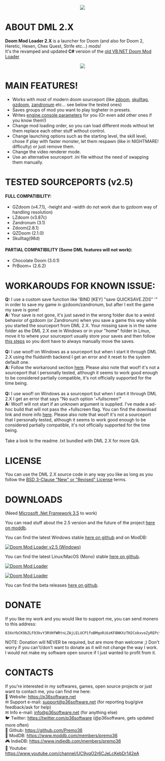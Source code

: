 <p align="center">
<img src="https://media.moddb.com/images/mods/1/44/43024/DML2_logo.1.png"/>
</p>

# ABOUT DML 2.X
<strong> Doom Mod Loader 2.X </strong> is a launcher for Doom (and also for Doom 2, Heretic, Hexen, Chex Quest, Strife etc...) mods!<br>
It's the revamped and updated <strong>C#</strong> version of the <a href="https://github.com/Premo36/DML_LEGACY">old VB.NET Doom Mod Loader</a>
<p align="center">
  <img src="https://user-images.githubusercontent.com/50420475/154163929-637cb73c-1fee-4a6e-ac2d-a273b29f4ffa.gif">
</p>

# MAIN FEATURES!

<ul>
<li>Works with most of modern doom sourceport (like <a href="http://zdoom.org/Download" target="_blank" rel="noopener">zdoom</a>, <a href="http://www.skulltag.com/download/" target="_blank" rel="noopener">skulltag</a>, <a href="http://gzdoom.drdteam.org/page.php?page=download" target="_blank" rel="noopener">gzdoom</a>, <a href="https://zandronum.com/download" target="_blank" rel="noopener">zandronum</a> etc... see below the tested ones)</li>
<li>Saves groups of mod you want to play togheter in presets.</li>
<li>Writes <a href="http://zdoom.org/wiki/command_line_parameters">engine console parameters</a> for you (Or even add other ones if you know them!)</li>
<li>Change mod loading order, so you can load different mods without let them replace each other stuff without control.</li>
<li>Change launching options such as the starting level, the skill level, chose if play with faster monster, let them respawn (like in NIGHTMARE! difficulty) or just remove them.</li>
<li>Change the video renderer mode.</li>
<li>Use an alternative sourceport .ini file without the need of swapping them manually.</li>
</ul>

# TESTED SOURCEPORTS (v2.5)
#### FULL COMPATIBILITY:
<ul>
<li>GZdoom (v4.7.1), -height and -width do not work due to gzdoom way of handling resolution)</li>
<li>LZdoom (v3.87c)</li>
<li>Zandronum (3.1)</li>
<li>Zdoom(2.8.1)</li>
<li>QZDoom (2.1.0)</li>
<li>Skulltag(98d)</li>
</ul>

#### PARTIAL COMPATIBILITY (Some DML features will not work):
<ul>
<li>Chocolate Doom (3.0.1)</li>
<li>PrBoom+ (2.6.2)</li>
</ul>

# WORKAROUDS FOR KNOWN ISSUE:
<strong>Q:</strong> I use a custom save function like 'BIND [KEY] "save QUICKSAVE.ZDS" '" in order to save my game in gzdoom/zandronum, but after I exit the game my save is gone! </br>
<strong>A:</strong> Your save is not gone, it's just saved in the wrong folder due to a weird behavior of gzdoom (or Zandronum) when you save a game this way while you started the sourceport from DML 2.X. Your missing save is in the same folder as the DML 2.X exe in Windows or in your "home" folder in Linux, move it to where your sourceport usually store your saves and then follow <a href="https://github.com/Premo36/DML2.X/issues/14#issuecomment-1066148267">this steps</a> so you dont have to always manually move the saves.<br><br>
<strong>Q:</strong> I use woof! on Windows as a sourceport but when I start it through DML 2.X using the fluidsinth backend I get an error and it reset to the system default one.</br>
<strong>A:</strong> Follow the workaround section <a href="https://github.com/Premo36/DML2.X/issues/28">here</a>. Please also note that woof! it's not a sourceport that I personally tested, although it seems to work good enough to be considered partially compatible, it's not officially supported for the time being.<br><br>
<strong>Q:</strong> I use woof! on Windows as a sourceport but when I start it through DML 2.X I get an error that says "No such option '+fullscreen'"</br>
<strong>A:</strong> Woof! will not start if an unknown argument is supplied. I've made a ad-hoc build that will not pass the +fullscreen flag. You can find the download link and more info <a href="https://github.com/Premo36/DML2.X/issues/32">here</a>. Please also note that woof! it's not a sourceport that I personally tested, although it seems to work good enough to be considered partially compatible, it's not officially supported for the time being.<br><br>
Take a look to the readme .txt bundled with DML 2.X for more Q/A.

# LICENSE
You can use the DML 2.X source code in any way you like as long as you follow the <a href ="https://github.com/Premo36/DML2.X/blob/master/LICENSE.txt"> BSD 3-Clause "New" or "Revised" License</a> terms.

# DOWNLOADS
<p>(Need <a href="https://www.microsoft.com/en-US/download/details.aspx?id=21">Microsoft .Net Framework 3.5</a> to work)</p>

<p>You can read stuff about the 2.5 version and the future of the project <a href="https://www.moddb.com/mods/doom-mod-loader/news/doom-mod-loader-v25-is-out-now-also-for-linux-mac-os">here on moddb</a>.</p>

<p>You can find the latest Windows stable <a href ="https://github.com/Premo36/DML2.X/releases/tag/v2.5-windows">here on github</a> and on ModDB:</p>
<p><a href="https://www.moddb.com/mods/doom-mod-loader/downloads/doom-mod-loader-v25-windows" title="Download Doom Mod Loader v2.5 (Windows) - Mod DB" target="_blank"><img src="https://button.moddb.com/download/medium/231407.png" alt="Doom Mod Loader v2.5 (Windows)" /></a></p>

<p>You can find the latest Linux/MacOS (Mono) stable <a href ="https://github.com/Premo36/DML2.X/releases/tag/v2.5-mono">here on github</a>.</p>

<p><a href="https://www.moddb.com/mods/doom-mod-loader" target="_blank" title="View Doom Mod Loader on Mod DB" rel="noopener"><img src="https://button.moddb.com/rating/medium/mods/43024.png" alt="Doom Mod Loader"></a></p>
<p><a href="https://www.moddb.com/mods/doom-mod-loader" target="_blank" title="View Doom Mod Loader on Mod DB" rel="noopener"><img src="https://button.moddb.com/popularity/medium/mods/43024.png" alt="Doom Mod Loader"></a></p>
<p>You can find the beta releases <a href ="https://github.com/Premo36/DML2.X/releases">here on github</a>.</p>

# DONATE
If you like my work and you would like to support me, you can send monero to this address:
```
83XoYbCK9bZLF93kvY3RVHfWRtnLZAjLELUCP1foBMqoRi6zKF8NKXzTH2CobxvoZyREPcfgb6WwVaAu36iZDM72PYh2TCM
```
NOTE: Donation will NEVER be required, but are more than welcome ;) Don't worry if you can't/don't want to donate as it will not change the way I work. I would not make my software open source if I just wanted to profit from it.

# CONTACTS
If you're interested in my softwares, games, open source projects or just want to contact me, you can find me here:<br>
🔗 Website: <a href="https://p36software.net">https://p36software.net</a> <br>
✉ Support e-mail: <a href="mailto:support@p36software.net">support@p36software.net</a> (for reporting bug/give feedback/ask for help)  <br>
✉ Info e-mail: <a href="mailto:info@p36software.net">info@p36software.net</a> (for anything else) <br>
🐦 Twitter: <a href="https://twitter.com/p36software">https://twitter.com/p36software</a> (@p36software, gets updated more often)  <br>
📄 Github: <a href="https://github.com/Premo36">https://github.com/Premo36 </a><br>
🔧 ModDB: <a href="https://www.moddb.com/members/premo36">https://www.moddb.com/members/premo36</a><br>
🎮 IndieDB: <a href="https://www.indiedb.com/members/premo36">https://www.indiedb.com/members/premo36</a><br>
🎥 Youtube: <a href="https://www.youtube.com/channel/UC9yqO2r6CJeLcKebDr142eA">https://www.youtube.com/channel/UC9yqO2r6CJeLcKebDr142eA</a><br>
